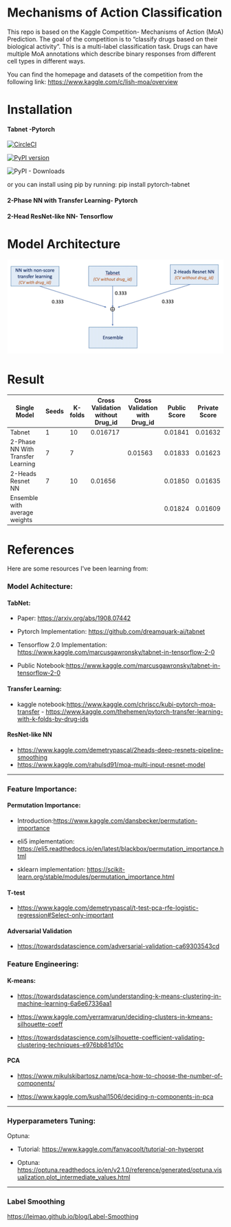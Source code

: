 # Mechanisms of Action Classification


This repo is based on the Kaggle Competition- Mechanisms of Action (MoA) Prediction. The goal of the competition is to “classify drugs based on their biological activity”. This is a multi-label classification task. Drugs can have multiple MoA annotations which describe binary responses from different cell types in different ways. 

You can find the homepage and datasets of the competition from the following link:
https://www.kaggle.com/c/lish-moa/overview

# Installation
#### Tabnet -Pytorch
[![CircleCI](https://circleci.com/gh/dreamquark-ai/tabnet.svg?style=svg)](https://circleci.com/gh/dreamquark-ai/tabnet)

[![PyPI version](https://badge.fury.io/py/pytorch-tabnet.svg)](https://badge.fury.io/py/pytorch-tabnet)

![PyPI - Downloads](https://img.shields.io/pypi/dm/pytorch-tabnet)

or you can install using pip by running: pip install pytorch-tabnet
#### 2-Phase NN with Transfer Learning- Pytorch

#### 2-Head ResNet-like NN- Tensorflow
# Model Architecture
![image](https://github.com/danleiQ/Mechanisms-of-Action-Classification/blob/master/Presentation/model%20diagram.jpg)

# Result
| Single Model | Seeds | K-folds | Cross Validation without Drug_id | Cross Validation with Drug_id | Public Score | Private Score | 
| ----- | ----- | ----- | ----- | ----- | ----- |  ----- | 
| Tabnet | 1 |10 | 0.016717 |  |0.01841| 0.01632 |
| 2-Phase NN With Transfer Learning | 7 | 7 | |  0.01563 |0.01833| 0.01623 |
|2-Heads Resnet NN | 7 |10 |0.01656 |   |0.01850| 0.01635 |
|Ensemble with average weights |  | | |   |0.01824| 0.01609 |

# References
Here are some resources I've been learning from:

### Model Achitecture:

#### TabNet:

- Paper: https://arxiv.org/abs/1908.07442

- Pytorch Implementation: https://github.com/dreamquark-ai/tabnet

- Tensorflow 2.0 Implementation: https://www.kaggle.com/marcusgawronsky/tabnet-in-tensorflow-2-0
 
- Public Notebook:https://www.kaggle.com/marcusgawronsky/tabnet-in-tensorflow-2-0

#### Transfer Learning:

- kaggle notebook:https://www.kaggle.com/chriscc/kubi-pytorch-moa-transfer
               - https://www.kaggle.com/thehemen/pytorch-transfer-learning-with-k-folds-by-drug-ids
                 
                 
#### ResNet-like NN
- https://www.kaggle.com/demetrypascal/2heads-deep-resnets-pipeline-smoothing
- https://www.kaggle.com/rahulsd91/moa-multi-input-resnet-model

-----------------
### Feature Importance:

#### Permutation Importance:

- Introduction:https://www.kaggle.com/dansbecker/permutation-importance

- eli5 implementation: https://eli5.readthedocs.io/en/latest/blackbox/permutation_importance.html

- sklearn implementation: https://scikit-learn.org/stable/modules/permutation_importance.html

#### T-test

- https://www.kaggle.com/demetrypascal/t-test-pca-rfe-logistic-regression#Select-only-important

#### Adversarial Validation

- https://towardsdatascience.com/adversarial-validation-ca69303543cd

### Feature Engineering:

#### K-means:
- https://towardsdatascience.com/understanding-k-means-clustering-in-machine-learning-6a6e67336aa1

- https://www.kaggle.com/yerramvarun/deciding-clusters-in-kmeans-silhouette-coeff

- https://towardsdatascience.com/silhouette-coefficient-validating-clustering-techniques-e976bb81d10c

#### PCA 
- https://www.mikulskibartosz.name/pca-how-to-choose-the-number-of-components/

- https://www.kaggle.com/kushal1506/deciding-n-components-in-pca


-----------------
### Hyperparameters Tuning:

Optuna: 

- Tutorial: https://www.kaggle.com/fanvacoolt/tutorial-on-hyperopt

- Optuna: https://optuna.readthedocs.io/en/v2.1.0/reference/generated/optuna.visualization.plot_intermediate_values.html

-----------------
### Label Smoothing

https://leimao.github.io/blog/Label-Smoothing

